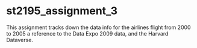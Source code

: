 # st2195_assignment_3
This assignment tracks down the data info for the airlines flight from 2000 to 2005 a reference to the Data Expo 2009 data, and the Harvard Dataverse.
